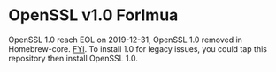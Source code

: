 # OpenSSL v1.0 Forlmua

OpenSSL 1.0 reach EOL on 2019-12-31, OpenSSL 1.0 removed in Homebrew-core. [FYI](https://github.com/Homebrew/homebrew-core/pull/46876). To install 1.0 for legacy issues, you could tap this repository then install OpenSSL 1.0.
